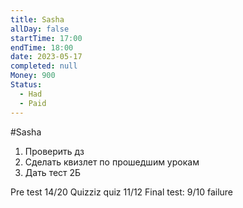 ```yaml
---
title: Sasha
allDay: false
startTime: 17:00
endTime: 18:00
date: 2023-05-17
completed: null
Money: 900
Status:
  - Had
  - Paid
---
```

#Sasha 

1) Проверить дз
2) Сделать квизлет по прошедшим урокам
3) Дать тест 2Б


Pre test 14/20
Quizziz quiz 11/12
Final test: 9/10 failure